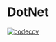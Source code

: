 # DotNet

[![codecov](https://codecov.io/gh/sssMac/DotNet/branch/2k-308/graph/badge.svg?token=7KHJYFSUMW)](https://codecov.io/gh/sssMac/DotNet)

